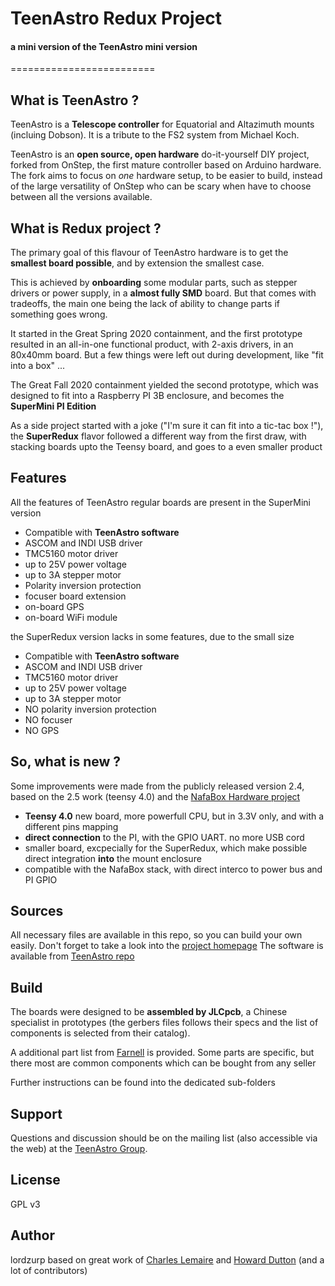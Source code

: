 # TeenAstro Redux Project
#### a mini version of the TeenAstro mini version
=========================

## What is TeenAstro ?
TeenAstro is a **Telescope controller** for Equatorial and Altazimuth mounts (incluing Dobson).
It is a tribute to the FS2 system from Michael Koch.

TeenAstro is an **open source, open hardware** do-it-yourself DIY project, forked from OnStep, the first mature controller based on Arduino hardware. The fork aims to focus on *one* hardware setup, to be easier to build, instead of the large versatility of OnStep who can be scary when have to  choose between all the versions available.

## What is Redux project ?
The primary goal of this flavour of TeenAstro hardware is to get the **smallest board possible**, and by extension the smallest case.

This is achieved by **onboarding** some modular parts, such as stepper drivers or power supply, in a **almost fully SMD** board. But that comes with tradeoffs, the main one being the lack of ability to change parts if something goes wrong.

It started in the Great Spring 2020 containment, and the first prototype resulted in an all-in-one functional product, with 2-axis drivers, in an 80x40mm board. But a few things were left out during development, like "fit into a box" ...

The Great Fall 2020 containment yielded the second prototype, which was designed to fit into a Raspberry PI 3B enclosure, and becomes the **SuperMini PI Edition**

As a side project started with a joke ("I'm sure it can fit into a tic-tac box !"), the **SuperRedux** flavor followed a different way from the first draw, with stacking boards upto the Teensy board, and goes to a even smaller product

## Features
All the features of TeenAstro regular boards are present in the SuperMini version

* Compatible with **TeenAstro software**
* ASCOM and INDI USB driver
* TMC5160 motor driver
* up to 25V power voltage
* up to 3A stepper motor
* Polarity inversion protection
* focuser board extension
* on-board GPS
* on-board WiFi module

the SuperRedux version lacks in some features, due to the small size

* Compatible with **TeenAstro software**
* ASCOM and INDI USB driver
* TMC5160 motor driver
* up to 25V power voltage
* up to 3A stepper motor
* NO polarity inversion protection
* NO focuser
* NO GPS

## So, what is new ?
Some improvements were made from the publicly released version 2.4, based on the 2.5 work (teensy 4.0) and the [NafaBox Hardware project](https://github.com/dragonlost/NAFABox-hardware)

* **Teensy 4.0** new board, more powerfull CPU, but in 3.3V only, and with a different pins mapping
* **direct connection** to the PI, with the GPIO UART. no more USB cord
* smaller board, excpecially for the SuperRedux, which make possible direct integration **into** the mount enclosure
* compatible with the NafaBox stack, with direct interco to power bus and PI GPIO

## Sources
All necessary files are available in this repo, so you can build your own easily. Don't forget to take a look into the [project homepage](https://groups.io/g/TeenAstro/wiki/Home)
The software is available from [TeenAstro repo](https://github.com/charleslemaire0/TeenAstro)

## Build
The boards were designed to be **assembled by JLCpcb**, a Chinese specialist in prototypes (the gerbers files follows their specs and the list of components is selected from their catalog).

A additional part list from [Farnell](https://fr.farnell.com) is provided.
Some parts are specific, but there most are common components which can be bought from any seller

Further instructions can be found into the dedicated sub-folders



## Support
Questions and discussion should be on the mailing list (also accessible via the
web) at the [TeenAstro Group](https://groups.io/g/TeenAstro/topics).

## License
GPL v3

## Author
lordzurp
based on great work of [Charles Lemaire](https://github.com/charleslemaire0/TeenAstro) and [Howard Dutton](http://www.stellarjourney.com) (and a lot of contributors)